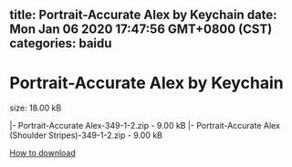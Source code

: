 
title: Portrait-Accurate Alex by Keychain
date: Mon Jan 06 2020 17:47:56 GMT+0800 (CST)    
categories: baidu
---

# Portrait-Accurate Alex by Keychain
size: 18.00 kB
 
 
|- Portrait-Accurate Alex-349-1-2.zip - 9.00 kB
|- Portrait-Accurate Alex (Shoulder Stripes)-349-1-2.zip - 9.00 kB

[How to download](https://bpcam.bemobtrk.com/go/2ceec3aa-1ca2-46d6-b9ff-aaa5c184517c?jno=1161)